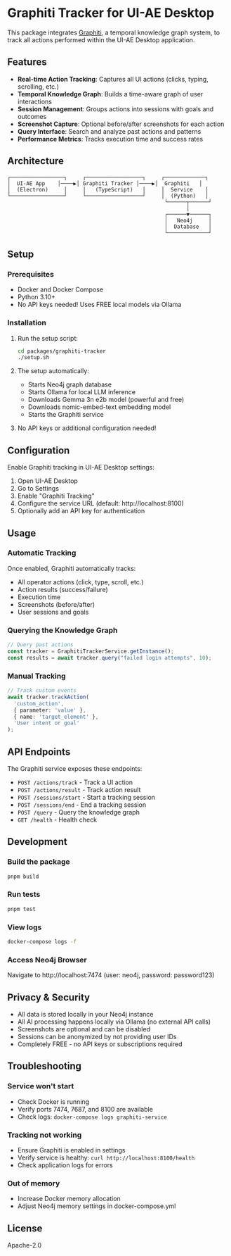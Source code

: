 # Graphiti Tracker for UI-AE Desktop

This package integrates [Graphiti](https://github.com/getzep/graphiti), a temporal knowledge graph system, to track all actions performed within the UI-AE Desktop application.

## Features

- **Real-time Action Tracking**: Captures all UI actions (clicks, typing, scrolling, etc.)
- **Temporal Knowledge Graph**: Builds a time-aware graph of user interactions
- **Session Management**: Groups actions into sessions with goals and outcomes
- **Screenshot Capture**: Optional before/after screenshots for each action
- **Query Interface**: Search and analyze past actions and patterns
- **Performance Metrics**: Tracks execution time and success rates

## Architecture

```
┌─────────────────┐     ┌──────────────────┐     ┌─────────────┐
│  UI-AE App    │────▶│ Graphiti Tracker │────▶│  Graphiti   │
│  (Electron)     │     │   (TypeScript)   │     │  Service    │
└─────────────────┘     └──────────────────┘     │  (Python)   │
                                                  └──────┬──────┘
                                                         │
                                                  ┌──────▼──────┐
                                                  │   Neo4j     │
                                                  │  Database   │
                                                  └─────────────┘
```

## Setup

### Prerequisites

- Docker and Docker Compose
- Python 3.10+
- No API keys needed! Uses FREE local models via Ollama

### Installation

1. Run the setup script:
   ```bash
   cd packages/graphiti-tracker
   ./setup.sh
   ```

2. The setup automatically:
   - Starts Neo4j graph database
   - Starts Ollama for local LLM inference
   - Downloads Gemma 3n e2b model (powerful and free)
   - Downloads nomic-embed-text embedding model
   - Starts the Graphiti service

3. No API keys or additional configuration needed!

## Configuration

Enable Graphiti tracking in UI-AE Desktop settings:

1. Open UI-AE Desktop
2. Go to Settings
3. Enable "Graphiti Tracking"
4. Configure the service URL (default: http://localhost:8100)
5. Optionally add an API key for authentication

## Usage

### Automatic Tracking

Once enabled, Graphiti automatically tracks:
- All operator actions (click, type, scroll, etc.)
- Action results (success/failure)
- Execution time
- Screenshots (before/after)
- User sessions and goals

### Querying the Knowledge Graph

```typescript
// Query past actions
const tracker = GraphitiTrackerService.getInstance();
const results = await tracker.query("failed login attempts", 10);
```

### Manual Tracking

```typescript
// Track custom events
await tracker.trackAction(
  'custom_action',
  { parameter: 'value' },
  { name: 'target_element' },
  'User intent or goal'
);
```

## API Endpoints

The Graphiti service exposes these endpoints:

- `POST /actions/track` - Track a UI action
- `POST /actions/result` - Track action result
- `POST /sessions/start` - Start a tracking session
- `POST /sessions/end` - End a tracking session
- `POST /query` - Query the knowledge graph
- `GET /health` - Health check

## Development

### Build the package
```bash
pnpm build
```

### Run tests
```bash
pnpm test
```

### View logs
```bash
docker-compose logs -f
```

### Access Neo4j Browser
Navigate to http://localhost:7474 (user: neo4j, password: password123)

## Privacy & Security

- All data is stored locally in your Neo4j instance
- All AI processing happens locally via Ollama (no external API calls)
- Screenshots are optional and can be disabled
- Sessions can be anonymized by not providing user IDs
- Completely FREE - no API keys or subscriptions required

## Troubleshooting

### Service won't start
- Check Docker is running
- Verify ports 7474, 7687, and 8100 are available
- Check logs: `docker-compose logs graphiti-service`

### Tracking not working
- Ensure Graphiti is enabled in settings
- Verify service is healthy: `curl http://localhost:8100/health`
- Check application logs for errors

### Out of memory
- Increase Docker memory allocation
- Adjust Neo4j memory settings in docker-compose.yml

## License

Apache-2.0